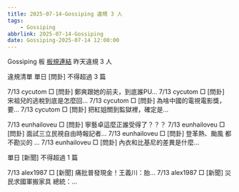 ```yaml
---
title: 2025-07-14-Gossiping 違規 3 人
tags:
    - Gossiping
abbrlink: 2025-07-14-Gossiping
date: Gossiping-2025-07-14 12:00:00
---
```

Gossiping 板 [板規連結](https://www.ptt.cc/bbs/Gossiping/M.1637425085.A.07D.html)
昨天違規 3 人
<!-- more -->

違規清單
單日 [問卦] 不得超過 3 篇

7/13 cycutom □ [問卦] 鄭爽跟她的前夫，到底誰PU…
7/13 cycutom □ [問卦] 宋祖兒的逃稅到底是怎麼回…
7/13 cycutom □ [問卦] 為啥中國的電視電影獎，要…
7/13 cycutom □ [問卦] 把紅姐關到監獄裡，確定是…

7/13 eunhailoveu □ [問卦] 寧藝卓這麼正誰受得了？？？
7/13 eunhailoveu □ [問卦] 面試三立民視自由時報記者…
7/13 eunhailoveu □ [問卦] 登革熱、颱風 都不勘災的 …
7/13 eunhailoveu □ [問卦] 內衣和比基尼的差異是什麼…

單日 [新聞] 不得超過 1 篇

7/13 alex1987 □ [新聞] 痛批普發現金！王義川：胎…
7/13 alex1987 □ [新聞] 災民求國軍搬家具 總統：…